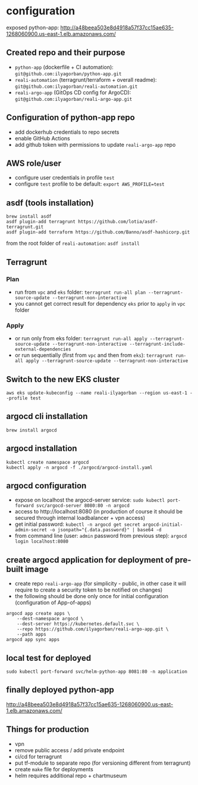 # configuration

exposed python-app: http://a48beea503e8d4918a57f37cc15ae635-1268060900.us-east-1.elb.amazonaws.com/

## Created repo and their purpose

- `python-app` (dockerfile + CI automation): `git@github.com:ilyagorban/python-app.git`
- `reali-automation` (terragrunt/terraform + overall readme): `git@github.com:ilyagorban/reali-automation.git`
- `reali-argo-app` (GitOps CD config for ArgoCD): `git@github.com:ilyagorban/reali-argo-app.git`

## Configuration of python-app repo

- add dockerhub credentials to repo secrets
- enable GitHub Actions
- add github token with permissions to update `reali-argo-app` repo

## AWS role/user

- configure user credentials in profile `test`
- configure `test` profile to be default: `export AWS_PROFILE=test`

## asdf (tools installation)

```
brew install asdf
asdf plugin-add terragrunt https://github.com/lotia/asdf-terragrunt.git
asdf plugin-add terraform https://github.com/Banno/asdf-hashicorp.git
```

from the root folder of `reali-automation`: `asdf install`

## Terragrunt

### Plan

- run from `vpc` and `eks` folder: `terragrunt run-all plan --terragrunt-source-update --terragrunt-non-interactive`
- you cannot get correct result for dependency `eks` prior to `apply` in `vpc` folder

### Apply

- or run only from eks folder: `terragrunt run-all apply --terragrunt-source-update --terragrunt-non-interactive --terragrunt-include-external-dependencies`
- or run sequentially (first from `vpc` and then from `eks`): `terragrunt run-all apply --terragrunt-source-update --terragrunt-non-interactive`

## Switch to the new EKS cluster

`aws eks update-kubeconfig --name reali-ilyagorban --region us-east-1 --profile test`

## argocd cli installation

`brew install argocd`

## argocd installation

```
kubectl create namespace argocd
kubectl apply -n argocd -f ./argocd/argocd-install.yaml
```

## argocd configuration

- expose on localhost the argocd-server service: `sudo kubectl port-forward svc/argocd-server 8080:80 -n argocd`
- access to http://localhost:8080 (in production of course it should be secured through internal loadbalancer + vpn access)
- get initial password: `kubectl -n argocd get secret argocd-initial-admin-secret -o jsonpath="{.data.password}" | base64 -d`
- from command line (user: `admin` password from previous step): `argocd login localhost:8080`

## create argocd application for deployment of pre-built image

- create repo `reali-argo-app` (for simplicity - public, in other case it will require to create a security token to be notified on changes)
- the following should be done only once for initial configuration (configuration of App-of-apps)

```
argocd app create apps \
    --dest-namespace argocd \
    --dest-server https://kubernetes.default.svc \
    --repo https://github.com/ilyagorban/reali-argo-app.git \
    --path apps
argocd app sync apps
```

## local test for deployed

`sudo kubectl port-forward svc/helm-python-app 8081:80 -n application`

## finally deployed python-app

http://a48beea503e8d4918a57f37cc15ae635-1268060900.us-east-1.elb.amazonaws.com/

## Things for production

- vpn
- remove public access / add private endpoint
- ci/cd for terragrunt
- put tf-module to separate repo (for versioning different from terragrunt)
- create `make` file for deployments
- helm requires additional repo + chartmuseum

